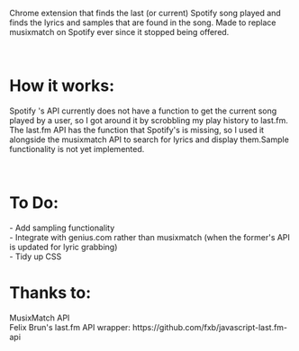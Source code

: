<html>

<body>
    <p>
        Chrome extension that finds the last (or current) Spotify song played and finds the
        lyrics and samples that are found in the song. Made to replace musixmatch
        on Spotify ever since it stopped being offered.
    </p>
    <br>
    <h1> How it works:
                    </h1>
    <p>
        Spotify 's API currently does not have a function to get the current song played by a user, so I got around it by scrobbling my play history to last.fm. The last.fm API has the function that Spotify's is missing, so I used it alongside the musixmatch API to search for lyrics and display them.Sample functionality is not yet implemented.
    </p>
    <br>
    <h1> To Do: </h1>
    - Add sampling functionality
    <br> - Integrate with genius.com rather than musixmatch (when the former's API is updated for lyric grabbing)
    <br> - Tidy up CSS
    <br>
    <h1> Thanks to: </h1>
    MusixMatch API
    <br> Felix Brun's last.fm API wrapper: https://github.com/fxb/javascript-last.fm-api
</body>

</html>